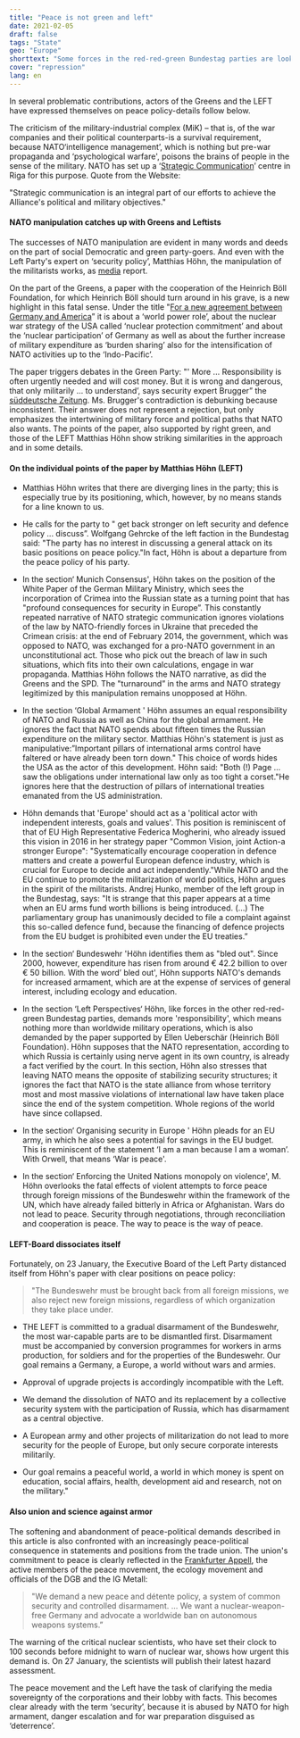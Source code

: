 ```yaml
---
title: "Peace is not green and left"
date: 2021-02-05
draft: false
tags: "State"
geo: "Europe"
shorttext: "Some forces in the red-red-green Bundestag parties are looking for a majority without the parties to the right of the SPD."
cover: "repression"
lang: en
---
```


In several problematic contributions, actors of the Greens and the LEFT have expressed themselves on peace policy-details follow below.

The criticism of the military-industrial complex (MiK) – that is, of the war companies and their political counterparts-is a survival requirement, because NATO‘intelligence management’, which is nothing but pre-war propaganda and ‘psychological warfare', poisons the brains of people in the sense of the military. NATO has set up a ‘[Strategic Communication](https://www.stratcomcoe.org/about-strategic-communications "About Strategic Communications")’ centre in Riga for this purpose. Quote from the Website:

"Strategic communication is an integral part of our efforts to achieve the Alliance's political and military objectives."

#### NATO manipulation catches up with Greens and Leftists

The successes of NATO manipulation are evident in many words and deeds on the part of social Democratic and green party-goers. And even with the Left Party's expert on ‘security policy’, Matthias Höhn, the manipulation of the militarists works, as [media](https://www.spiegel.de/politik/deutschland/linke-diskutiert-radikalen-kurswechsel-in-der-aussenpolitik-a-3b360233-abbf-4403-8e89-698b5863840c "Linke diskutiert radikalen Kurswechsel in der Außenpolitik") report.

On the part of the Greens, a paper with the cooperation of the Heinrich Böll Foundation, for which Heinrich Böll should turn around in his grave, is a new highlight in this fatal sense. Under the title "[For a new agreement between Germany and America](https://anewagreement.org/ "Trans­atlan­tisch? Traut Euch!")” it is about a ‘world power role’, about the nuclear war strategy of the USA called ‘nuclear protection commitment’ and about the ‘nuclear participation’ of Germany as well as about the further increase of military expenditure as ‘burden sharing’ also for the intensification of NATO activities up to the ‘Indo-Pacific’.

The paper triggers debates in the Green Party: "' More ... Responsibility is often urgently needed and will cost money. But it is wrong and dangerous, that only militarily ... to understand’, says security expert Brugger” the [süddeutsche Zeitung](https://www.sueddeutsche.de/politik/gruene-heinrich-boell-stiftung-verteidigungspolitik-1.5182258 "Grüne verärgert über Heinrich-Böll-Stiftung"). Ms. Brugger's contradiction is debunking because inconsistent. Their answer does not represent a rejection, but only emphasizes the intertwining of military force and political paths that NATO also wants. The points of the paper, also supported by right green, and those of the LEFT Matthias Höhn show striking similarities in the approach and in some details.

#### On the individual points of the paper by Matthias Höhn (LEFT)

  - Matthias Höhn writes that there are diverging lines in the party; this is especially true by its positioning, which, however, by no means stands for a line known to us.

  - He calls for the party to " get back stronger on left security and defence policy ... discuss”. Wolfgang Gehrcke of the left faction in the Bundestag said: "The party has no interest in discussing a general attack on its basic positions on peace policy."In fact, Höhn is about a departure from the peace policy of his party.

  - In the section‘ Munich Consensus', Höhn takes on the position of the White Paper of the German Military Ministry, which sees the incorporation of Crimea into the Russian state as a turning point that has "profound consequences for security in Europe”. This constantly repeated narrative of NATO strategic communication ignores violations of the law by NATO-friendly forces in Ukraine that preceded the Crimean crisis: at the end of February 2014, the government, which was opposed to NATO, was exchanged for a pro-NATO government in an unconstitutional act. Those who pick out the breach of law in such situations, which fits into their own calculations, engage in war propaganda. Matthias Höhn follows the NATO narrative, as did the Greens and the SPD. The "turnaround” in the arms and NATO strategy legitimized by this manipulation remains unopposed at Höhn.

  - In the section ‘Global Armament ' Höhn assumes an equal responsibility of NATO and Russia as well as China for the global armament. He ignores the fact that NATO spends about fifteen times the Russian expenditure on the military sector. Matthias Höhn's statement is just as manipulative:”Important pillars of international arms control have faltered or have already been torn down." This choice of words hides the USA as the actor of this development. Höhn said: "Both (!) Page ... saw the obligations under international law only as too tight a corset."He ignores here that the destruction of pillars of international treaties emanated from the US administration.

  - Höhn demands that 'Europe' should act as a 'political actor with independent interests, goals and values'. This position is reminiscent of that of EU High Representative Federica Mogherini, who already issued this vision in 2016 in her strategy paper "Common Vision, joint Action-a stronger Europe": "Systematically encourage cooperation in defence matters and create a powerful European defence industry, which is crucial for Europe to decide and act independently."While NATO and the EU continue to promote the militarization of world politics, Höhn argues in the spirit of the militarists. Andrej Hunko, member of the left group in the Bundestag, says: "It is strange that this paper appears at a time when an EU arms fund worth billions is being introduced. (...) The parliamentary group has unanimously decided to file a complaint against this so-called defence fund, because the financing of defence projects from the EU budget is prohibited even under the EU treaties.”

  - In the section‘ Bundeswehr 'Höhn identifies them as "bled out". Since 2000, however, expenditure has risen from around € 42.2 billion to over € 50 billion. With the word’ bled out', Höhn supports NATO's demands for increased armament, which are at the expense of services of general interest, including ecology and education.

  - In the section ‘Left Perspectives‘ Höhn, like forces in the other red-red-green Bundestag parties, demands more 'responsibility', which means nothing more than worldwide military operations, which is also demanded by the paper supported by Ellen Ueberschär (Heinrich Böll Foundation). Höhn supposes that the NATO representation, according to which Russia is certainly using nerve agent in its own country, is already a fact verified by the court. In this section, Höhn also stresses that leaving NATO means the opposite of stabilizing security structures; it ignores the fact that NATO is the state alliance from whose territory most and most massive violations of international law have taken place since the end of the system competition. Whole regions of the world have since collapsed.

  - In the section‘ Organising security in Europe ' Höhn pleads for an EU army, in which he also sees a potential for savings in the EU budget. This is reminiscent of the statement ‘I am a man because I am a woman’. With Orwell, that means ‘War is peace'.

  - In the section‘ Enforcing the United Nations monopoly on violence', M. Höhn overlooks the fatal effects of violent attempts to force peace through foreign missions of the Bundeswehr within the framework of the UN, which have already failed bitterly in Africa or Afghanistan. Wars do not lead to peace. Security through negotiations, through reconciliation and cooperation is peace. The way to peace is the way of peace.

#### LEFT-Board dissociates itself

Fortunately, on 23 January, the Executive Board of the Left Party distanced itself from Höhn's paper with clear positions on peace policy:

> "The Bundeswehr must be brought back from all foreign missions, we also reject new foreign missions, regardless of which organization they take place under.

  - THE LEFT is committed to a gradual disarmament of the Bundeswehr, the most war-capable parts are to be dismantled first. Disarmament must be accompanied by conversion programmes for workers in arms production, for soldiers and for the properties of the Bundeswehr. Our goal remains a Germany, a Europe, a world without wars and armies.

  - Approval of upgrade projects is accordingly incompatible with the Left.

  - We demand the dissolution of NATO and its replacement by a collective security system with the participation of Russia, which has disarmament as a central objective.

  - A European army and other projects of militarization do not lead to more security for the people of Europe, but only secure corporate interests militarily.

  - Our goal remains a peaceful world, a world in which money is spent on education, social affairs, health, development aid and research, not on the military."

#### Also union and science against armor

The softening and abandonment of peace-political demands described in this article is also confronted with an increasingly peace-political consequence in statements and positions from the trade union. The union's commitment to peace is clearly reflected in the [Frankfurter Appell](/static/downloads/Frankfurter-Appell_final_2020.pdf "FRANKFURTER APPELL"), the active members of the peace movement, the ecology movement and officials of the DGB and the IG Metall:

> "We demand a new peace and détente policy, a system of common security and controlled disarmament. ... We want a nuclear-weapon-free Germany and advocate a worldwide ban on autonomous weapons systems.”

The warning of the critical nuclear scientists, who have set their clock to 100 seconds before midnight to warn of nuclear war, shows how urgent this demand is. On 27 January, the scientists will publish their latest hazard assessment.

The peace movement and the Left have the task of clarifying the media sovereignty of the corporations and their lobby with facts. This becomes clear already with the term ‘security’, because it is abused by NATO for high armament, danger escalation and for war preparation disguised as ‘deterrence’.
